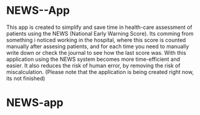 # NEWS--App


This app is created to simplify and save time in health-care assessment of patients using the NEWS (National Early Warning Score). Its comming from something i noticed working in the hospital, where this score is counted manually after assesing patients, and for each time you need to manually write down or check the journal to see how the last score was. With this application using the NEWS system becomes more time-efficient and easier. It also reduces the risk of human error, by removing the risk of miscalculation. (Please note that the application is being created right now, its not finished)
# NEWS-app

